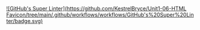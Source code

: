 [![GitHub's Super Linter](https://github.com/KestrelBryce/Unit1-06-HTML
Favicon/tree/main/.github/workflows/workflows/GitHub's%20Super%20Linter/badge.svg)](https://github.com/KestrelBryce/Unit1-06-HTML-Favicon/tree/main/.github/workflows/actions)